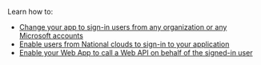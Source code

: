 Learn how to:

* [Change your app to sign-in users from any organization or any Microsoft accounts](https://github.com/Azure-Samples/active-directory-aspnetcore-webapp-openidconnect-v2/tree/master/1-WebApp-OIDC/1-3-AnyOrgOrPersonal)
* [Enable users from National clouds to sign-in to your application](https://github.com/Azure-Samples/active-directory-aspnetcore-webapp-openidconnect-v2/tree/master/1-WebApp-OIDC/1-4-Sovereign)
* [Enable your Web App to call a Web API on behalf of the signed-in user](https://github.com/Azure-Samples/ms-identity-dotnetcore-ca-auth-context-app)
